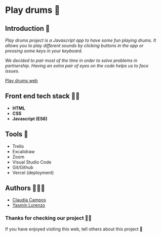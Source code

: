 # Play drums 🥁

## Introduction 📝

*Play drums project is a Javascript app to have some fun playing drums. It allows you to play different sounds by clicking buttons in the app or pressing some keys in your keyboard.*

*We decided to pair most of the time in order to solve problems in partnership. Having an extra pair of eyes on the code helps us to face issues.*
 
[Play drums web](https://play-drums.vercel.app/)

## Front end tech stack 🏳️‍🌈

- **HTML**  
- **CSS**
- **Javascript (ES6)**

## Tools 🧰

- Trello
- Excalidraw
- Zoom
- Visual Studio Code
- Git/Github
- Vercel (deployment)

## Authors 👩🏽‍💻

- [Claudia Campos](https://github.com/clauCampos)
- [Yasmín Lorenzo](https://github.com/yassscoder)

### Thanks for checking our project 🙏🏼

 If you have enjoyed visiting this web, tell others about this project 📢 